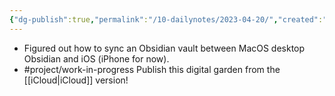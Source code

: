 ```yaml
---
{"dg-publish":true,"permalink":"/10-dailynotes/2023-04-20/","created":"","updated":""}
---
```


- Figured out how to sync an Obsidian vault between MacOS desktop Obsidian and iOS (iPhone for now). 
- #project/work-in-progress  Publish this digital garden from the [[iCloud\|iCloud]] version!